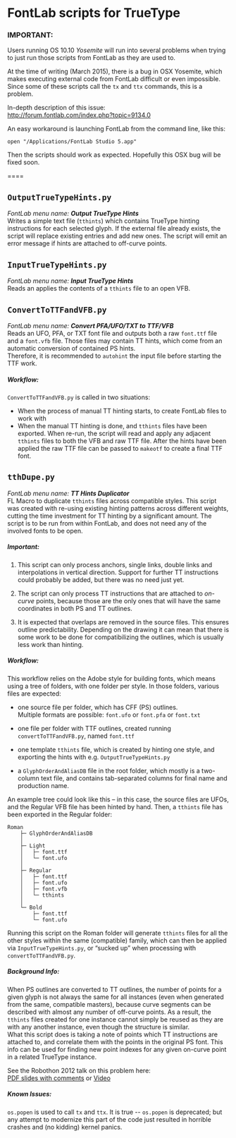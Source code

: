 FontLab scripts for TrueType
====
### IMPORTANT:
Users running OS 10.10 _Yosemite_ will run into several problems when trying to 
just run those scripts from FontLab as they are used to. 

At the time of writing (March 2015), there is a bug in OSX Yosemite, which makes 
executing external code from FontLab difficult or even impossible. Since some of 
these scripts call the `tx` and `ttx` commands, this is a problem.  

In-depth description of this issue:  
http://forum.fontlab.com/index.php?topic=9134.0

An easy workaround is launching FontLab from the command line, like this:

    open "/Applications/FontLab Studio 5.app"

Then the scripts should work as expected. Hopefully this OSX bug will be fixed soon.

====

## `OutputTrueTypeHints.py`
_FontLab menu name: **Output TrueType Hints**_  
Writes a simple text file (`tthints`) which contains TrueType hinting 
instructions for each selected glyph. 
If the external file already exists, the script will replace 
existing entries and add new ones. The script will emit 
an error message if hints are attached to off-curve points.


## `InputTrueTypeHints.py`
_FontLab menu name: **Input TrueType Hints**_  
Reads an applies the contents of a `tthints` file to an open VFB.


## `ConvertToTTFandVFB.py`
_FontLab menu name: **Convert PFA/UFO/TXT to TTF/VFB**_  
Reads an UFO, PFA, or TXT font file and outputs both a raw `font.ttf` 
file and a `font.vfb` file. Those files may contain TT hints, 
which come from an automatic conversion of contained PS hints.  
Therefore, it is recommended to `autohint` the input file before 
starting the TTF work.

##### Workflow:
`ConvertToTTFandVFB.py` is called in two situations: 

- When the process of manual TT hinting starts, to create FontLab files to work with
- When the manual TT hinting is done, and `tthints` files have been 
exported. When re-run, the script will read and apply any adjacent `tthints` files 
to both the VFB and raw TTF file. After the hints have been applied the raw TTF file 
can be passed to `makeotf` to create a final TTF font.


## `tthDupe.py`
_FontLab menu name: **TT Hints Duplicator**_  
FL Macro to duplicate `tthints` files across compatible styles.
This script was created with re-using existing hinting patterns across 
different weights, cutting the time investment for TT hinting by a 
significant amount. The script is to be run from within FontLab, and 
does not need any of the involved fonts to be open.

##### Important: 

1. This script can only process anchors, single links, double links and 
interpolations in vertical direction. Support for further TT instructions 
could probably be added, but there was no need just yet.

2. The script can only process TT instructions that are attached to *on-curve* 
points, because those are the only ones that will have the same coordinates
in both PS and TT outlines.

3. It is expected that overlaps are removed in the source files. This
ensures outline predictability.
Depending on the drawing it can mean that there is some work to be done for 
compatibilizing the outlines, which is usually less work than hinting.



##### Workflow:

This workflow relies on the Adobe style for building fonts, which means using
a tree of folders, with one folder per style. In those folders, various files
are expected:

- one source file per folder, which has CFF (PS) outlines.        
  Multiple formats are possible: `font.ufo` or `font.pfa` or `font.txt`
  
- one file per folder with TTF outlines, created running `convertToTTFandVFB.py`,
  named `font.ttf`

- one template `tthints` file, which is created by hinting one style,
  and exporting the hints with e.g. `OutputTrueTypeHints.py`

- a `GlyphOrderAndAliasDB` file in the root folder, which mostly is a two-column 
  text file, and contains tab-separated columns for final name and production name.


An example tree could look like this – in this case, the source files are UFOs,
and the Regular VFB file has been hinted by hand. Then, a `tthints` file has been 
exported in the Regular folder:

    Roman
        ├─ GlyphOrderAndAliasDB
        │
        ├─ Light
        │   ├─ font.ttf
        │   └─ font.ufo
        │
        ├─ Regular
        │   ├─ font.ttf
        │   ├─ font.ufo
        │   ├─ font.vfb
        │   └─ tthints
        │
        └─ Bold
            ├─ font.ttf
            └─ font.ufo



Running this script on the Roman folder will generate `tthints` files for all the other styles 
within the same (compatible) family, which can then be applied via `InputTrueTypeHints.py`, 
or “sucked up” when processing with `convertToTTFandVFB.py`.



##### Background Info:

When PS outlines are converted to TT outlines, the number of points for a given
glyph is not always the same for all instances (even when generated from the
same, compatible masters), because curve segments can be described with almost any number 
of off-curve points. As a result, the `tthints` files created for one instance cannot simply 
be reused as they are with any another instance, even though the structure is similar.  
What this script does is taking a note of points which TT instructions are attached to, 
and correlate them with the points in the original PS font. This info can be used for 
finding new point indexes for any given on-curve point in a related TrueType instance.


See the Robothon 2012 talk on this problem here:  
[PDF slides with comments](http://typekit.files.wordpress.com/2012/04/truetype_hinting_robothon_2012.pdf) or [Video](http://vimeo.com/38352194)



##### Known Issues: 


`os.popen` is used to call `tx` and `ttx`.
It is true -- `os.popen` is deprecated; but any attempt to modernize this part
of the code just resulted in horrible crashes and (no kidding) kernel panics.

